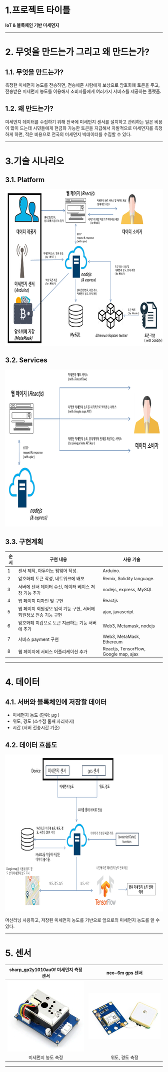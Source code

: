 1.프로젝트 타이틀
===========  
<b> IoT & 블록체인 기반 미세먼지 </b>   

* * *  

# 2. 무엇을 만드는가 그리고 왜 만드는가?
## 1.1. 무엇을 만드는가?  
측정한 미세먼지 농도를 전송하면, 전송해준 사람에게 보상으로 암호화폐 토큰을 주고,  
전송받은 미세먼지 농도를 이용해서 소비자들에게 여러가지 서비스를 제공하는 플랫폼.   
## 1.2. 왜 만드는가?
미세먼지 데이터를 수집하기 위해 전국에 미세먼지 센서를 설치하고 관리하는 일은 비용이 많이 드는데 
시민들에게 현금화 가능한 토큰을 지급해서 자발적으로 미세먼지를 측정하게 하면, 적은 비용으로 전국의 미세먼지 빅데이터를 수집할 수 있다.

* * *  

  
3.기술 시나리오
=============  
## 3.1. Platform
<p align="center">
  <img width="100%" height="500" src="./Resources/tech-sceanario-1.png">
</p> 
  
## 3.2. Services
<p align="center">
  <img width="100%" height="500" src="./Resources/tech-sceanario-2.png">
</p>  

## 3.3. 구현계획
| 순서 | 구현 내용 | 사용 기술 |
| --- | --- | --- |
| 1 | 센서 제작, 아두이노 펌웨어 작성. | Arduino. |
| 2 | 암호화폐 토큰 작성, 네트워크에 배포 | Remix, Solidity language. |
| 3 | 서버에 센서 데이터 수신, 데이터 베이스 저장 기능 추가 | nodejs, express, MySQL |
| 4 | 웹 페이지 디자인 및 구현 | Reactjs |
| 5 | 웹 페이지 회원정보 입력 기능 구현, 서버에 회원정보 전송 기능 구현 | ajax, javascript |
| 6 | 암호화폐 지갑으로 토큰 지급하는 기능 서버에 추가 | Web3, Metamask, nodejs |
| 7 | 서비스 payment 구현 | Web3, MetaMask, Ethereum |
| 8 | 웹 페이지에 서비스 어플리케이션 추가 | Reactjs, TensorFlow, Google map, ajax | 
* * *  

# 4. 데이터  
## 4.1. 서버와 블록체인에 저장할 데이터
  - 미세먼지 농도 (단위: μg )
  - 위도, 경도 (소수점 둘째 자리까지)  
  - 시간 (서버 전송시간 기준)  
  
## 4.2. 데이터 흐름도  
<p align="center">
  <img width="100%" height="500" src="./Resources/Data-flow.png">
</p>  
  머신러닝 사용하고, 저장된 미세먼지 농도를 기반으로 앞으로의 미세먼지 농도를 알 수 있다.  
  
* * *  
  
# 5. 센서
|  sharp_gp2y1010au0f 미세먼지 측정 센서 | neo-6m gps 센서 |
| :---: | :---: |
|![](./Resources/sharp_gp2y1010au0f.png) | ![](./Resources/neo-6m-gps.png) |  
| 미세먼지 농도 측정 | 위도, 경도 측정 |

* * *  
